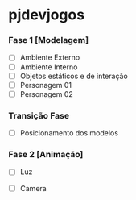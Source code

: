 # pjdevjogos

  ### Fase 1 [Modelagem]

  - [ ] Ambiente Externo
  - [ ] Ambiente Interno
  - [ ] Objetos estáticos e de interação
  - [ ] Personagem 01
  - [ ] Personagem 02

  ### Transição Fase
  - [ ] Posicionamento dos modelos

  ### Fase 2 [Animação]
  - [ ] Luz
  - [ ] Camera
  
    
